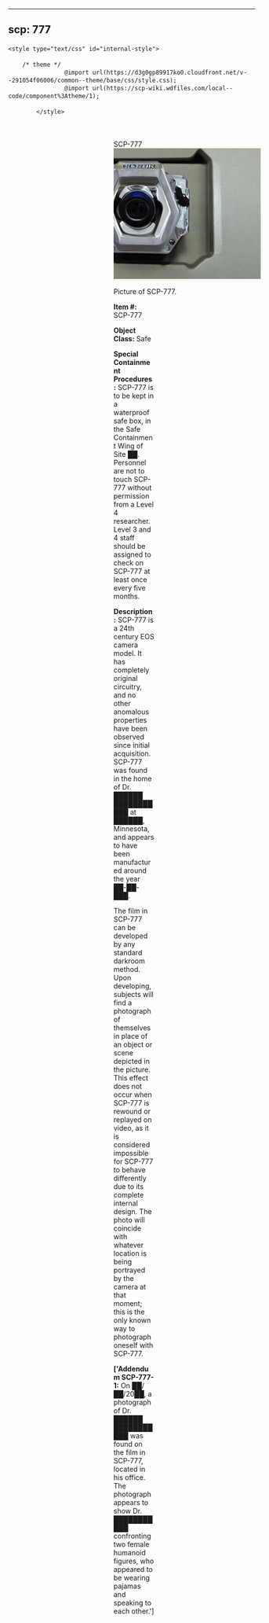 
---
scp: 777
---

<head>
    <title>777 - SCP Foundation</title>
    
    <style type="text/css" id="internal-style">
                
        /* theme */
                    @import url(https://d3g0gp89917ko0.cloudfront.net/v--291054f06006/common--theme/base/css/style.css);
                    @import url(https://scp-wiki.wdfiles.com/local--code/component%3Atheme/1);
            
            </style>
<style>
iframe.scpnet-interwiki-frame { height: 0; }
</style>

</head>

<div id="main-content" style="margin: 50px 206px 20px 215px;">
<div id="action-area-top"></div>
<div id="page-title">SCP-777</div>
<div id="page-content">
<div style="text-align: right;"></div>
<div class="scp-image-block block-right" style="width:300px;"><img src="https://raw.githubusercontent.com/lucmaki/this-scp-does-not-exist/main/imgs/777.png" style="width:300px;" alt="777.jpg" class="image">
<div class="scp-image-caption" style="width:300px;">
<p>Picture of SCP-777.</p>
</div>
</div>
<p><strong>Item #:</strong> SCP-777</p>
<p><strong>Object Class:</strong> Safe</p>
<p><strong>Special Containment Procedures:</strong> SCP-777 is to be kept in a waterproof safe box, in the Safe Containment Wing of Site ██. Personnel are not to touch SCP-777 without permission from a Level 4 researcher. Level 3 and 4 staff should be assigned to check on SCP-777 at least once every five months.</p>
<p><strong>Description:</strong> SCP-777 is a 24th century EOS camera model. It has completely original circuitry, and no other anomalous properties have been observed since initial acquisition. SCP-777 was found in the home of Dr. ██████ ███████████ at ██████, Minnesota, and appears to have been manufactured around the year ██-██-███.</p><p>The film in SCP-777 can be developed by any standard darkroom method. Upon developing, subjects will find a photograph of themselves in place of an object or scene depicted in the picture. This effect does not occur when SCP-777 is rewound or replayed on video, as it is considered impossible for SCP-777 to behave differently due to its complete internal design. The photo will coincide with whatever location is being portrayed by the camera at that moment; this is the only known way to photograph oneself with SCP-777.</p>
<p> <strong>['Addendum SCP-777-1:</strong> On ██/██/20██, a photograph of Dr. ██████ ███████████ was found on the film in SCP-777, located in his office. The photograph appears to show Dr. ███████████ confronting two female humanoid figures, who appeared to be wearing pajamas and speaking to each other.']</p>

<div class="footer-wikiwalk-nav">
<div style="text-align: center;">
</div>
</div>
</div>
</div>
</div>